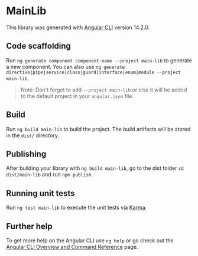 # MainLib

This library was generated with [Angular CLI](https://github.com/angular/angular-cli) version 14.2.0.

## Code scaffolding

Run `ng generate component component-name --project main-lib` to generate a new component. You can also use `ng generate directive|pipe|service|class|guard|interface|enum|module --project main-lib`.
> Note: Don't forget to add `--project main-lib` or else it will be added to the default project in your `angular.json` file. 

## Build

Run `ng build main-lib` to build the project. The build artifacts will be stored in the `dist/` directory.

## Publishing

After building your library with `ng build main-lib`, go to the dist folder `cd dist/main-lib` and run `npm publish`.

## Running unit tests

Run `ng test main-lib` to execute the unit tests via [Karma](https://karma-runner.github.io).

## Further help

To get more help on the Angular CLI use `ng help` or go check out the [Angular CLI Overview and Command Reference](https://angular.io/cli) page.
